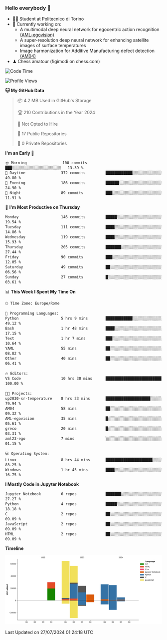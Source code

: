 ### Hello everybody 👋
- 🧑‍🎓 Student at Politecnico di Torino
- 🤖 Currently working on:
  - A multimodal deep neural network for egocentric action recognition [(AML-egovision)](https://github.com/figimodi/AML-egovision)
  - A super-resolution deep neural network for enhancing satellite images of surface temperatures
  - Image harmonization for Additive Manufacturing defect detection [(AM04)](https://github.com/figimodi/AM04)
- ♟ Chess amatour (figimodi on chess.com)

<!--
[![Figimodi's GitHub stats](https://github-readme-stats.vercel.app/api?username=figimodi&rank_icon=github&show_icons=true&include_all_commits=true)](https://github.com/figimodi/github-readme-stats)

![Top Langs](https://github-readme-stats.vercel.app/api/top-langs/?username=figimodi&layout=compact&)

[![Figimodi's WakaTime stats](https://github-readme-stats.vercel.app/api/wakatime?username=figimodi)](https://github.com/figimodi/github-readme-stats)
-->

<!--START_SECTION:waka-->
![Code Time](http://img.shields.io/badge/Code%20Time-251%20hrs%2014%20mins-blue)

![Profile Views](http://img.shields.io/badge/Profile%20Views-0-blue)

**🐱 My GitHub Data** 

> 📦 4.2 MB Used in GitHub's Storage 
 > 
> 🏆 210 Contributions in the Year 2024
 > 
> 🚫 Not Opted to Hire
 > 
> 📜 17 Public Repositories 
 > 
> 🔑 0 Private Repositories 
 > 
**I'm an Early 🐤** 

```text
🌞 Morning                100 commits         ███░░░░░░░░░░░░░░░░░░░░░░   13.39 % 
🌆 Daytime                372 commits         ████████████░░░░░░░░░░░░░   49.80 % 
🌃 Evening                186 commits         ██████░░░░░░░░░░░░░░░░░░░   24.90 % 
🌙 Night                  89 commits          ███░░░░░░░░░░░░░░░░░░░░░░   11.91 % 
```
📅 **I'm Most Productive on Thursday** 

```text
Monday                   146 commits         █████░░░░░░░░░░░░░░░░░░░░   19.54 % 
Tuesday                  111 commits         ████░░░░░░░░░░░░░░░░░░░░░   14.86 % 
Wednesday                119 commits         ████░░░░░░░░░░░░░░░░░░░░░   15.93 % 
Thursday                 205 commits         ███████░░░░░░░░░░░░░░░░░░   27.44 % 
Friday                   90 commits          ███░░░░░░░░░░░░░░░░░░░░░░   12.05 % 
Saturday                 49 commits          ██░░░░░░░░░░░░░░░░░░░░░░░   06.56 % 
Sunday                   27 commits          █░░░░░░░░░░░░░░░░░░░░░░░░   03.61 % 
```


📊 **This Week I Spent My Time On** 

```text
🕑︎ Time Zone: Europe/Rome

💬 Programming Languages: 
Python                   5 hrs 9 mins        ████████████░░░░░░░░░░░░░   49.12 % 
Bash                     1 hr 48 mins        ████░░░░░░░░░░░░░░░░░░░░░   17.15 % 
Text                     1 hr 7 mins         ███░░░░░░░░░░░░░░░░░░░░░░   10.64 % 
YAML                     55 mins             ██░░░░░░░░░░░░░░░░░░░░░░░   08.82 % 
Other                    40 mins             ██░░░░░░░░░░░░░░░░░░░░░░░   06.41 % 

🔥 Editors: 
VS Code                  10 hrs 30 mins      █████████████████████████   100.00 % 

🐱‍💻 Projects: 
up2030-sr-temperature    8 hrs 23 mins       ████████████████████░░░░░   79.94 % 
AM04                     58 mins             ██░░░░░░░░░░░░░░░░░░░░░░░   09.32 % 
AML-egovision            35 mins             █░░░░░░░░░░░░░░░░░░░░░░░░   05.61 % 
greco                    20 mins             █░░░░░░░░░░░░░░░░░░░░░░░░   03.31 % 
aml23-ego                7 mins              ░░░░░░░░░░░░░░░░░░░░░░░░░   01.15 % 

💻 Operating System: 
Linux                    8 hrs 44 mins       █████████████████████░░░░   83.25 % 
Windows                  1 hr 45 mins        ████░░░░░░░░░░░░░░░░░░░░░   16.75 % 
```

**I Mostly Code in Jupyter Notebook** 

```text
Jupyter Notebook         6 repos             ███████░░░░░░░░░░░░░░░░░░   27.27 % 
Python                   4 repos             █████░░░░░░░░░░░░░░░░░░░░   18.18 % 
C                        2 repos             ██░░░░░░░░░░░░░░░░░░░░░░░   09.09 % 
JavaScript               2 repos             ██░░░░░░░░░░░░░░░░░░░░░░░   09.09 % 
HTML                     2 repos             ██░░░░░░░░░░░░░░░░░░░░░░░   09.09 % 
```



**Timeline**

![Lines of Code chart](https://raw.githubusercontent.com/figimodi/figimodi/main/assets/bar_graph.png)


 Last Updated on 27/07/2024 01:24:18 UTC
<!--END_SECTION:waka-->

<!--
**figimodi/figimodi** is a ✨ _special_ ✨ repository because its `README.md` (this file) appears on your GitHub profile.

Here are some ideas to get you started:

- 🔭 I’m currently working on ...
- 🌱 I’m currently learning ...
- 👯 I’m looking to collaborate on ...
- 🤔 I’m looking for help with ...
- 💬 Ask me about ...
- 📫 How to reach me: ...
- 😄 Pronouns: ...
- ⚡ Fun fact: ...
-->
